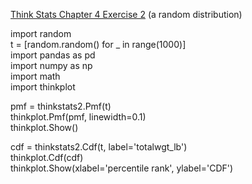 [Think Stats Chapter 4 Exercise 2](http://greenteapress.com/thinkstats2/html/thinkstats2005.html#toc41) (a random distribution)

import random  
t = [random.random() for _ in range(1000)]  
import pandas as pd  
import numpy as np  
import math  
import thinkplot  

pmf = thinkstats2.Pmf(t)  
thinkplot.Pmf(pmf, linewidth=0.1)  
thinkplot.Show()  

cdf = thinkstats2.Cdf(t, label='totalwgt_lb')  
thinkplot.Cdf(cdf)  
thinkplot.Show(xlabel='percentile rank', ylabel='CDF')  